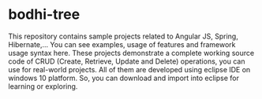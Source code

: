 # bodhi-tree
This repository contains sample projects related to Angular JS, Spring, Hibernate,... You can see examples, usage of features and framework usage syntax here. These projects demonstrate a complete working source code of CRUD (Create, Retrieve, Update and Delete) operations, you can use for real-world projects. All of them are developed using eclipse IDE on windows 10 platform. So, you can download and import into eclipse for learning or exploring.
